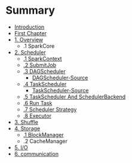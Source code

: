 # Summary

* [Introduction](README.md)
* [First Chapter](chapter1.md)
* [1. Overview](overview.md)
  * .1 SparkCore
* [2. Scheduler](spark-scheduler.md)
  * [.1 SparkContext](-sparkcontext.md)
  * [.2 SubmitJob](spark-scheduler/submitjob.md)
  * [.3 DAGScheduler](spark-scheduler/.-dagscheduler.md)
    * [DAGScheduler-Source](spark-scheduler/.-dagscheduler/dagscheduler-source.md)
  * [.4 TaskScheduler](spark-scheduler/.-taskscheduler.md)
    * [TaskScheduler-Source](spark-scheduler/.-taskscheduler/taskscheduler-source.md)
  * [.5 TaskScheduler And SchedulerBackend](taskscheduler-and-schedulerbackend.md)
  * [.6 Run Task](runtask.md)
  * [.7 Scheduler Strategy](spark-scheduler/.scheduler-strategy.md)
  * [.8 Executor](executor.md)
* [3. Shuffle](shuffle.md)
* [4. Storage](storage.md)
  * [.1 BlockManager](storage/1-blockmanager.md)
  * .2 CacheManager
* [5. I/O](io.md)
* [6. communication](communication.md)

